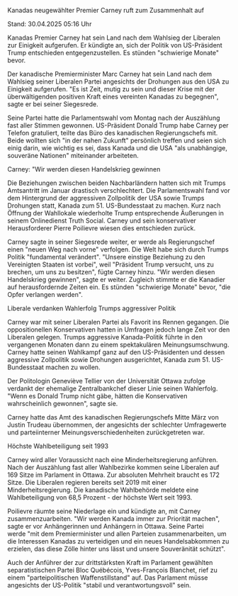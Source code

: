 
Kanadas neugewählter Premier
Carney ruft zum Zusammenhalt auf


Stand: 30.04.2025 05:16 Uhr


Kanadas Premier Carney hat sein Land nach dem Wahlsieg der Liberalen zur Einigkeit aufgerufen. Er kündigte an, sich der Politik von US-Präsident Trump entschieden entgegenzustellen. Es stünden "schwierige Monate" bevor.



Der kanadische Premierminister Marc Carney hat sein Land nach dem Wahlsieg seiner Liberalen Partei angesichts der Drohungen aus den USA zu Einigkeit aufgerufen. "Es ist Zeit, mutig zu sein und dieser Krise mit der überwältigenden positiven Kraft eines vereinten Kanadas zu begegnen", sagte er bei seiner Siegesrede.


Seine Partei hatte die Parlamentswahl vom Montag nach der Auszählung fast aller Stimmen gewonnen. US-Präsident Donald Trump habe Carney per Telefon gratuliert, teilte das Büro des kanadischen Regierungschefs mit. Beide wollten sich "in der nahen Zukunft" persönlich treffen und seien sich einig darin, wie wichtig es sei, dass Kanada und die USA "als unabhängige, souveräne Nationen" miteinander arbeiteten. 

Carney: "Wir werden diesen Handelskrieg gewinnen


Die Beziehungen zwischen beiden Nachbarländern hatten sich mit Trumps Amtsantritt im Januar drastisch verschlechtert. Die Parlamentswahl fand vor dem Hintergrund der aggressiven Zollpolitik der USA sowie Trumps Drohungen statt, Kanada zum 51. US-Bundesstaat zu machen. Kurz nach Öffnung der Wahllokale wiederholte Trump entsprechende Äußerungen in seinem Onlinedienst Truth Social. Carney und sein konservativer Herausforderer Pierre Poilievre wiesen dies entschieden zurück. 


Carney sagte in seiner Siegesrede weiter, er werde als Regierungschef einen "neuen Weg nach vorne" verfolgen. Die Welt habe sich durch Trumps Politik "fundamental verändert". "Unsere einstige Beziehung zu den Vereinigten Staaten ist vorbei", weil "Präsident Trump versucht, uns zu brechen, um uns zu besitzen", fügte Carney hinzu. "Wir werden diesen Handelskrieg gewinnen", sagte er weiter. Zugleich stimmte er die Kanadier auf herausfordernde Zeiten ein. Es stünden "schwierige Monate" bevor, "die Opfer verlangen werden".

Liberale verdanken Wahlerfolg Trumps aggressiver Politik


Carney war mit seiner Liberalen Partei als Favorit ins Rennen gegangen. Die oppositionellen Konservativen hatten in Umfragen jedoch lange Zeit vor den Liberalen gelegen. Trumps aggressive Kanada-Politik führte in den vergangenen Monaten dann zu einem spektakulären Meinungsumschwung. Carney hatte seinen Wahlkampf ganz auf den US-Präsidenten und dessen aggressive Zollpolitik sowie Drohungen ausgerichtet, Kanada zum 51. US-Bundesstaat machen zu wollen.


Der Politologin Geneviève Tellier von der Universität Ottawa zufolge verdankt der ehemalige Zentralbankchef dieser Linie seinen Wahlerfolg. "Wenn es Donald Trump nicht gäbe, hätten die Konservativen wahrscheinlich gewonnen", sagte sie.


Carney hatte das Amt des kanadischen Regierungschefs Mitte März von Justin Trudeau übernommen, der angesichts der schlechter Umfragewerte und parteiinterner Meinungsverschiedenheiten zurückgetreten war. 

Höchste Wahlbeteiligung seit 1993


Carney wird aller Voraussicht nach eine Minderheitsregierung anführen. Nach der Auszählung fast aller Wahlbezirke kommen seine Liberalen auf 169 Sitze im Parlament in Ottawa. Zur absoluten Mehrheit braucht es 172 Sitze. Die Liberalen regieren bereits seit 2019 mit einer Minderheitsregierung. Die kanadische Wahlbehörde meldete eine Wahlbeteiligung von 68,5 Prozent - der höchste Wert seit 1993.


Poilievre räumte seine Niederlage ein und kündigte an, mit Carney zusammenzuarbeiten. "Wir werden Kanada immer zur Priorität machen", sagte er vor Anhängerinnen und Anhängern in Ottawa. Seine Partei werde "mit dem Premierminister und allen Parteien zusammenarbeiten, um die Interessen Kanadas zu verteidigen und ein neues Handelsabkommen zu erzielen, das diese Zölle hinter uns lässt und unsere Souveränität schützt".


Auch der Anführer der zur drittstärksten Kraft im Parlament gewählten separatistischen Partei Bloc Québécois, Yves-François Blanchet, rief zu einem "parteipolitischen Waffenstillstand" auf. Das Parlament müsse angesichts der US-Politik "stabil und verantwortungsvoll" sein.

